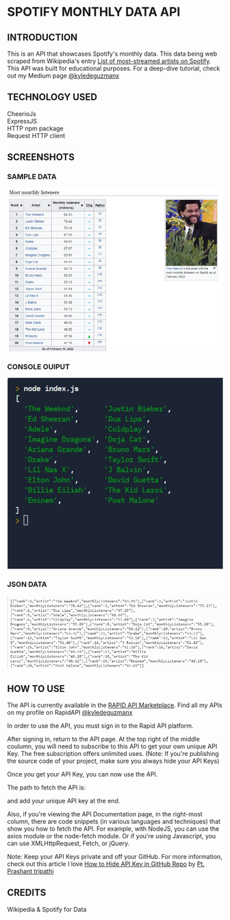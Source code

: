 # SPOTIFY MONTHLY DATA API

## INTRODUCTION
This is an API that showcases Spotify's monthly data. This data being web scraped from Wikipedia's entry 
[List of most-streamed artists on Spotify](https://en.wikipedia.org/wiki/List_of_most-streamed_artists_on_Spotify). This API was built for educational purposes. For a deep-dive 
tutorial, check out my Medium page [@kyledeguzmanx](https://medium.com/@kyledeguzmanx)

## TECHNOLOGY USED

CheerioJs  
ExpressJS  
HTTP npm package  
Request HTTP client  

## SCREENSHOTS
### SAMPLE DATA
![](https://github.com/kyledeguzmanx/fDev-API-SpotifyMonthlyStreams/blob/main/screenshots/listeners-artist.jpg?raw=true)
### CONSOLE OUIPUT
![](https://github.com/kyledeguzmanx/fDev-API-SpotifyMonthlyStreams/blob/main/screenshots/listeners-artistt.jpg?raw=true)
### JSON DATA
![](https://github.com/kyledeguzmanx/fDev-API-SpotifyMonthlyStreams/blob/main/screenshots/JSON%20data.jpg?raw=true)

## HOW TO USE

The API is currently available in the [RAPID API Marketplace](https://rapidapi.com/user/kyledeguzmanx). Find all my APIs on my profile on RapidAPI [@kyledeguzmanx](https://rapidapi.com/user/kyledeguzmanx)   


In order to use the API, you must sign in to the Rapid API platform. 


After signing in, return to the API page. At the top right of the middle coulumn, you will need to subscribe to this API to get your own unique API Key. The free subscription offers unlimited uses. (Note: If you're publishing the source code of your project, make sure you always hide your API Keys)   

Once you get your API Key, you can now use the API.   

The path to fetch the API is:  



and add your unique API key at the end.  

Also, if you're viewing the API Documentation page, in the right-most column, there are code snippets (in various languages and techniques) that show you how to fetch the API. For example, with NodeJS, you can use the axios module or the node-fetch module. Or if you're using Javascript, you can use XMLHttpRequest, Fetch, or jQuery.   

Note: Keep your API Keys private and off your GitHub. For more information, check out this article I love [How to Hide API Key in GitHub Repo](https://dev.to/ptprashanttripathi/how-to-hide-api-key-in-github-repo-2ik9) by [Pt. Prashant tripathi](https://github.com/PtPrashantTripathi)

## CREDITS
Wikipedia & Spotify for Data
